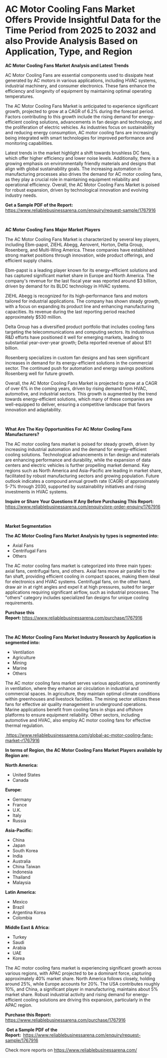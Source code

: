 <p><h1>AC Motor Cooling Fans Market Offers Provide Insightful Data for the Time Period from 2025 to 2032 and also Provide Analysis Based on Application, Type, and Region</h1></p><p><strong>AC Motor Cooling Fans Market Analysis and Latest Trends</strong></p>
<p><p>AC Motor Cooling Fans are essential components used to dissipate heat generated by AC motors in various applications, including HVAC systems, industrial machinery, and consumer electronics. These fans enhance the efficiency and longevity of equipment by maintaining optimal operating temperatures.</p><p>The AC Motor Cooling Fans Market is anticipated to experience significant growth, projected to grow at a CAGR of 6.2% during the forecast period. Factors contributing to this growth include the rising demand for energy-efficient cooling solutions, advancements in fan design and technology, and the proliferation of electric vehicles. As industries focus on sustainability and reducing energy consumption, AC motor cooling fans are increasingly being integrated with smart technologies for improved performance and monitoring capabilities.</p><p>Latest trends in the market highlight a shift towards brushless DC fans, which offer higher efficiency and lower noise levels. Additionally, there is a growing emphasis on environmentally friendly materials and designs that align with global sustainability goals. The increasing automation in manufacturing processes also drives the demand for AC motor cooling fans, as they play a crucial role in maintaining equipment reliability and operational efficiency. Overall, the AC Motor Cooling Fans Market is poised for robust expansion, driven by technological innovation and evolving industry needs.</p></p>
<p><strong>Get a Sample PDF of the Report:&nbsp;</strong> <a href="https://www.reliablebusinessarena.com/enquiry/request-sample/1767916?utm_campaign=2483&utm_medium=2&utm_source=Github&utm_content=ia&utm_term=13022025&utm_id=ac-motor-cooling-fans">https://www.reliablebusinessarena.com/enquiry/request-sample/1767916</a></p>
<p>&nbsp;</p>
<p><strong>AC Motor Cooling Fans Major Market Players</strong></p>
<p><p>The AC Motor Cooling Fans Market is characterized by several key players, including Ebm-papst, ZIEHL Abegg, Aerovent, Horton, Delta Group, Rosenberg, and Multi-Wing America. These companies have established strong market positions through innovation, wide product offerings, and efficient supply chains.</p><p>Ebm-papst is a leading player known for its energy-efficient solutions and has captured significant market share in Europe and North America. The company's revenue for the last fiscal year was reported around $3 billion, driven by demand for its BLDC technology in HVAC systems.</p><p>ZIEHL Abegg is recognized for its high-performance fans and motors tailored for industrial applications. The company has shown steady growth, with a focus on expanding its product line and enhancing manufacturing capacities. Its revenue during the last reporting period reached approximately $530 million.</p><p>Delta Group has a diversified product portfolio that includes cooling fans targeting the telecommunications and computing sectors. Its industrious R&D efforts have positioned it well for emerging markets, leading to substantial year-over-year growth; Delta reported revenue of about $11 billion.</p><p>Rosenberg specializes in custom fan designs and has seen significant increases in demand for its energy-efficient solutions in the commercial sector. The continued push for automation and energy savings positions Rosenberg well for future growth.</p><p>Overall, the AC Motor Cooling Fans Market is projected to grow at a CAGR of over 6% in the coming years, driven by rising demand from HVAC, automotive, and industrial sectors. This growth is augmented by the trend towards energy-efficient solutions, which many of these companies are well-equipped to deliver, ensuring a competitive landscape that favors innovation and adaptability.</p></p>
<p>&nbsp;</p>
<p><strong>What Are The Key Opportunities For AC Motor Cooling Fans Manufacturers?</strong></p>
<p><p>The AC motor cooling fans market is poised for steady growth, driven by increasing industrial automation and the demand for energy-efficient cooling solutions. Technological advancements in fan design and materials are enhancing performance and durability, while the expansion of data centers and electric vehicles is further propelling market demand. Key regions such as North America and Asia-Pacific are leading in market share, facilitated by robust manufacturing sectors and growing population. Future outlook indicates a compound annual growth rate (CAGR) of approximately 5-7% through 2030, supported by sustainability initiatives and rising investments in HVAC systems.</p></p>
<p><strong>Inquire or Share Your Questions If Any Before Purchasing This Report:</strong> <a href="https://www.reliablebusinessarena.com/enquiry/pre-order-enquiry/1767916?utm_campaign=2483&utm_medium=2&utm_source=Github&utm_content=ia&utm_term=13022025&utm_id=ac-motor-cooling-fans">https://www.reliablebusinessarena.com/enquiry/pre-order-enquiry/1767916</a></p>
<p>&nbsp;</p>
<p><strong>Market Segmentation</strong></p>
<p><strong>The AC Motor Cooling Fans Market Analysis by types is segmented into:</strong></p>
<p><ul><li>Axial Fans</li><li>Centrifugal Fans</li><li>Others</li></ul></p>
<p><p>The AC motor cooling fans market is categorized into three main types: axial fans, centrifugal fans, and others. Axial fans move air parallel to the fan shaft, providing efficient cooling in compact spaces, making them ideal for electronics and HVAC systems. Centrifugal fans, on the other hand, draw air in at right angles and expel it at high pressures, suited for larger applications requiring significant airflow, such as industrial processes. The "others" category includes specialized fan designs for unique cooling requirements.</p></p>
<p><strong>Purchase this Report:&nbsp;</strong><a href="https://www.reliablebusinessarena.com/purchase/1767916?utm_campaign=2483&utm_medium=2&utm_source=Github&utm_content=ia&utm_term=13022025&utm_id=ac-motor-cooling-fans">https://www.reliablebusinessarena.com/purchase/1767916</a></p>
<p>&nbsp;</p>
<p><strong>The AC Motor Cooling Fans Market Industry Research by Application is segmented into:</strong></p>
<p><ul><li>Ventilation</li><li>Agriculture</li><li>Mining</li><li>Marine</li><li>Others</li></ul></p>
<p><p>The AC motor cooling fans market serves various applications, prominently in ventilation, where they enhance air circulation in industrial and commercial spaces. In agriculture, they maintain optimal climate conditions within greenhouses and livestock facilities. The mining sector utilizes these fans for effective air quality management in underground operations. Marine applications benefit from cooling fans in ships and offshore platforms to ensure equipment reliability. Other sectors, including automotive and HVAC, also employ AC motor cooling fans for effective thermal regulation.</p></p>
<p><a href="https://www.reliablebusinessarena.com/global-ac-motor-cooling-fans-market-r1767916?utm_campaign=2483&utm_medium=2&utm_source=Github&utm_content=ia&utm_term=13022025&utm_id=ac-motor-cooling-fans">&nbsp;https://www.reliablebusinessarena.com/global-ac-motor-cooling-fans-market-r1767916</a></p>
<p><strong>In terms of Region, the AC Motor Cooling Fans Market Players available by Region are:</strong></p>
<p>
    <p> <strong> North America: </strong>
        <ul>
            <li>United States</li>
            <li>Canada</li>
        </ul>
        </p> 
    <p> <strong> Europe: </strong>
        <ul>
            <li>Germany</li>
            <li>France</li>
            <li>U.K.</li>
            <li>Italy</li>
            <li>Russia</li>
        </ul>
        </p> 
    <p> <strong> Asia-Pacific: </strong>
        <ul>
            <li>China</li>
            <li>Japan</li>
            <li>South Korea</li>
            <li>India</li>
            <li>Australia</li>
            <li>China Taiwan</li>
            <li>Indonesia</li>
            <li>Thailand</li>
            <li>Malaysia</li>
        </ul>
        </p> 
    <p> <strong> Latin America: </strong>
        <ul>
            <li>Mexico</li>
            <li>Brazil</li>
            <li>Argentina Korea</li>
            <li>Colombia</li>
        </ul>
        </p> 
    <p> <strong> Middle East & Africa: </strong>
        <ul>
            <li>Turkey</li>
            <li>Saudi</li>
            <li>Arabia</li>
            <li>UAE</li>
            <li>Korea</li>
        </ul>
    </p>
    </p>
<p><p>The AC motor cooling fans market is experiencing significant growth across various regions, with APAC projected to be a dominant force, capturing approximately 40% market share. North America follows closely, holding around 25%, while Europe accounts for 20%. The USA contributes roughly 10%, and China, a significant player in manufacturing, maintains about 5% market share. Robust industrial activity and rising demand for energy-efficient cooling solutions are driving this expansion, particularly in the APAC region.</p></p>
<p><strong>Purchase this Report: </strong><a href="https://www.reliablebusinessarena.com/purchase/1767916?utm_campaign=2483&utm_medium=2&utm_source=Github&utm_content=ia&utm_term=13022025&utm_id=ac-motor-cooling-fans">https://www.reliablebusinessarena.com/purchase/1767916</a></p>
<p>&nbsp;<strong>Get a Sample PDF of the Report:&nbsp;&nbsp;</strong><a href="https://www.reliablebusinessarena.com/enquiry/request-sample/1767916?utm_campaign=2483&utm_medium=2&utm_source=Github&utm_content=ia&utm_term=13022025&utm_id=ac-motor-cooling-fans">https://www.reliablebusinessarena.com/enquiry/request-sample/1767916</a></p>
<p><strong></strong></p>
<p>Check more reports on <a href="https://www.reliablebusinessarena.com/?utm_campaign=2483&utm_medium=2&utm_source=Github&utm_content=ia&utm_term=13022025&utm_id=ac-motor-cooling-fans">https://www.reliablebusinessarena.com/</a></p>